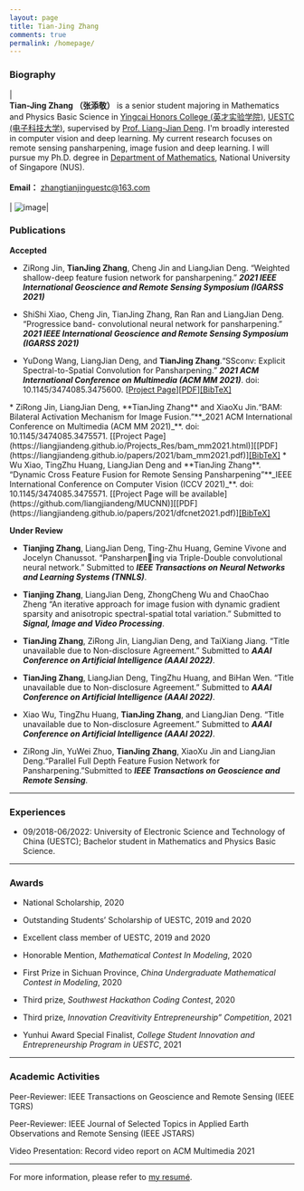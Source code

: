 ```yaml
---
layout: page
title: Tian-Jing Zhang
comments: true
permalink: /homepage/
---
```


<style>
.biblist { }

/* The item */
.biblist li { }

/* You can define custom styles for plstyle field here. */


/*************************************
   The box that contain BibTeX code
 *************************************/
div.noshow { display: none; }
div.BibTeX {
  margin-right: 1%;
  margin-left: 3%;
  margin-top: 1.2em;
  margin-bottom: 1.3em;
  border: 1px solid silver;
  padding: 0.3em 0.5em;
  background: #eeeeee;
}
div.BibTeX pre { font-size: 85%; overflow: auto;  width: 100%; }
</style>

<script>
function toggleBibtex(articleid) {
  var bib = document.getElementById('bib_'+articleid);
  if (bib) {
    if(bib.className.indexOf('BibTeX') != -1) {
    bib.className.indexOf('noshow') == -1?bib.className = 'BibTeX noshow':bib.className = 'BibTeX';
    }
  } else {
    return;
  }
}
</script>



	
### Biography
 
| <br>**Tian-Jing Zhang （张添敬）** is a senior student majoring in Mathematics and Physics Basic Science in [Yingcai Honors College (英才实验学院)](https://www.yingcai.uestc.edu.cn/), <a href="https://www.uestc.edu.cn/">UESTC (电子科技大学)</a>, supervised by <a href="https://liangjiandeng.github.io/" > Prof. Liang-Jian Deng</a>. I'm broadly interested in computer vision and deep learning. My current research focuses on remote sensing pansharpening, image fusion and deep learning. I will pursue my Ph.D. degree in <a href="https://www.math.nus.edu.sg/">Department of Mathematics</a>, National University of Singapore (NUS).  <br> <br> **Email：** <zhangtianjinguestc@163.com> <br><br>|  ![image](https://tianjingzhang.github.io/tjZhang.jpg)|



### Publications

**Accepted**
* ZiRong Jin, **TianJing Zhang**, Cheng Jin and LiangJian Deng. “Weighted shallow-deep feature fusion network for pansharpening.” **_2021 IEEE International Geoscience and Remote Sensing Symposium (IGARSS 2021)_**

* ShiShi Xiao, Cheng Jin, TianJing Zhang, Ran Ran and LiangJian Deng. “Progressice band- convolutional neural network for pansharpening.” **_2021 IEEE International Geoscience and Remote Sensing Symposium (IGARSS 2021)_**

* YuDong Wang, LiangJian Deng, and **TianJing Zhang**.“SSconv: Explicit Spectral-to-Spatial Convolution for Pansharpening.” **_2021 ACM International Conference on Multimedia (ACM MM 2021)_**. doi: 10.1145/3474085.3475600. [[Project Page](https://github.com/liangjiandeng/MUCNN)][[PDF](https://liangjiandeng.github.io/papers/2021/mucnn_mm2021/mucnn_mm2021.pdf)]<a href="javascript:toggleBibtex('mucnn')" class="textlink">[BibTeX]</a>
<div id="bib_mucnn" class="BibTeX noshow">
<pre>
@ARTICLE{mucnn,
author={Yudong Wang, Liang-Jian Deng, Tian-Jing Zhang, Xiao Wu},
booktitle={Proceedings of the 29th ACM International Conference on Multimedia (ACM MM)},
title={SSconv: Explicit Spectral-to-Spatial Convolution for Pansharpening},
year={2021},
pages={DOI: 10.1145/3474085.3475600.},
}
</pre>
</div>
* ZiRong Jin, LiangJian Deng, **TianJing Zhang** and XiaoXu Jin.“BAM: Bilateral Activation Mechanism for Image Fusion.”**_2021 ACM International Conference on Multimedia (ACM MM 2021)_**. doi: 10.1145/3474085.3475571. [[Project Page](https://liangjiandeng.github.io/Projects_Res/bam_mm2021.html)][[PDF](https://liangjiandeng.github.io/papers/2021/bam_mm2021.pdf)]<a href="javascript:toggleBibtex('BAM')" class="textlink">[BibTeX]</a>
<div id="bib_BAM" class="BibTeX noshow">
<pre>
@ARTICLE{BAM,
author={Zi-Rong Jin , Liang-Jian Deng, Tian-Jing Zhang, Xiaoxu Jin},
journal={Proceedings of the 29th ACM International Conference on Multimedia (ACM MM)},
title={BAM: Bilateral Activation Mechanism for Image Fusion},
year={2021},
volume={},
number={},
pages={DOI: 10.1145/3474085.3475571},
}
</pre>
</div>
* Wu Xiao, TingZhu Huang, LiangJian Deng and **TianJing Zhang**. “Dynamic Cross Feature Fusion for Remote Sensing Pansharpening”**_IEEE International Conference on Computer Vision (ICCV 2021)_**. doi: 10.1145/3474085.3475571. [[Project Page will be available](https://github.com/liangjiandeng/MUCNN)][[PDF](https://liangjiandeng.github.io/papers/2021/dfcnet2021.pdf)]<a href="javascript:toggleBibtex('wu_iccv2021')" class="textlink">[BibTeX]</a>
<div id="bib_wu_iccv2021" class="BibTeX noshow">
<pre>
@ARTICLE{wu_iccv2021,
	author={Wu, Xiao and Huang, Ting-Zhu and Deng, Liang-Jian and Zhang, Tian-Jing},
	journal={IEEE International Conference on Computer Vision (ICCV)}, 
	title={Dynamic Cross Feature Fusion for Remote Sensing Pansharpening}, 
	year={2021},
	doi={}
   }
</pre>
</div>




**Under Review**
* **Tianjing Zhang**, LiangJian Deng, Ting-Zhu Huang, Gemine Vivone and Jocelyn Chanussot. “Pansharpening via Triple-Double convolutional neural network.” Submitted to **_IEEE Transactions on Neural Networks and Learning Systems (TNNLS)_**.

* **Tianjing Zhang**, LiangJian Deng, ZhongCheng Wu and ChaoChao Zheng “An iterative approach for image fusion with dynamic gradient sparsity and anisotropic spectral-spatial total variation.” Submitted to **_Signal, Image and Video Processing_**.

* **TianJing Zhang**, ZiRong Jin, LiangJian Deng, and TaiXiang Jiang. “Title unavailable due to Non-disclosure Agreement.” Submitted to **_AAAI Conference on Artificial Intelligence (AAAI 2022)_**.

* **TianJing Zhang**, LiangJian Deng, TingZhu Huang, and BiHan Wen. “Title unavailable due to Non-disclosure Agreement.” Submitted to **_AAAI Conference on Artificial Intelligence (AAAI 2022)_**.

* Xiao Wu, TingZhu Huang, **TianJing Zhang**, and LiangJian Deng. “Title unavailable due to Non-disclosure Agreement.” Submitted to **_AAAI Conference on Artificial Intelligence (AAAI 2022)_**.

* ZiRong Jin, YuWei Zhuo, **TianJing Zhang**, XiaoXu Jin and LiangJian Deng.“Parallel Full Depth Feature Fusion Network for Pansharpening.”Submitted to **_IEEE Transactions on Geoscience and Remote Sensing_**.

---

### Experiences 

* 09/2018-06/2022: University of Electronic Science and Technology of China (UESTC); Bachelor student in Mathematics and Physics Basic Science.

---

### Awards

* National Scholarship, 2020

* Outstanding Students’ Scholarship of UESTC, 2019 and 2020

* Excellent class member of UESTC, 2019 and 2020

* Honorable Mention, _Mathematical Contest In Modeling_, 2020

* First Prize in Sichuan Province, _China Undergraduate Mathematical Contest in Modeling_, 2020

* Third prize, _Southwest Hackathon Coding Contest_, 2020

* Third prize, _Innovation Creavitivity Entrepreneurship” Competition_, 2021

* Yunhui Award Special Finalist, _College Student Innovation and Entrepreneurship Program in UESTC_, 2021




---

### Academic Activities

Peer-Reviewer: IEEE Transactions on Geoscience and Remote Sensing (IEEE TGRS)

Peer-Reviewer:  IEEE Journal of Selected Topics in Applied Earth Observations and Remote Sensing (IEEE JSTARS)

Video Presentation: Record video report on ACM Multimedia 2021


---

For more information, please refer to <a href="https://tianjingzhang.github.io/cv.pdf">my resumé</a>.

<script type="text/javascript" src="//rf.revolvermaps.com/0/0/6.js?i=573geowbknl&amp;m=7&amp;c=ffc000&amp;cr1=ffffff&amp;f=arial&amp;l=1&amp;s=170&amp;bv=70" async="async"></script>



